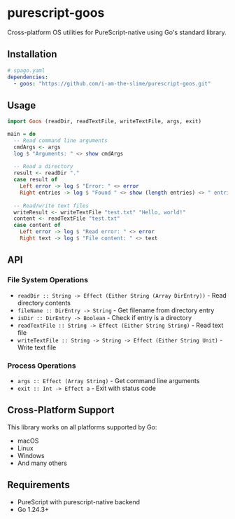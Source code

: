 # purescript-goos

Cross-platform OS utilities for PureScript-native using Go's standard library.

## Installation

```yaml
# spago.yaml
dependencies:
  - goos: "https://github.com/i-am-the-slime/purescript-goos.git"
```

## Usage

```purescript
import Goos (readDir, readTextFile, writeTextFile, args, exit)

main = do
  -- Read command line arguments
  cmdArgs <- args
  log $ "Arguments: " <> show cmdArgs
  
  -- Read a directory
  result <- readDir "."
  case result of
    Left error -> log $ "Error: " <> error
    Right entries -> log $ "Found " <> show (length entries) <> " entries"
  
  -- Read/write text files
  writeResult <- writeTextFile "test.txt" "Hello, world!"
  content <- readTextFile "test.txt"
  case content of
    Left error -> log $ "Read error: " <> error
    Right text -> log $ "File content: " <> text
```

## API

### File System Operations

- `readDir :: String -> Effect (Either String (Array DirEntry))` - Read directory contents
- `fileName :: DirEntry -> String` - Get filename from directory entry
- `isDir :: DirEntry -> Boolean` - Check if entry is a directory
- `readTextFile :: String -> Effect (Either String String)` - Read text file
- `writeTextFile :: String -> String -> Effect (Either String Unit)` - Write text file

### Process Operations

- `args :: Effect (Array String)` - Get command line arguments
- `exit :: Int -> Effect a` - Exit with status code

## Cross-Platform Support

This library works on all platforms supported by Go:
- macOS
- Linux
- Windows
- And many others

## Requirements

- PureScript with purescript-native backend
- Go 1.24.3+